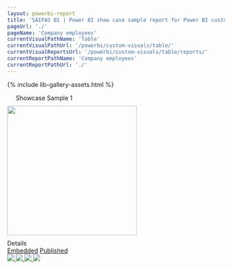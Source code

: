 ```yaml
---
layout: powerbi-report
title: 'SAIFAS BI | Power BI show case sample report for Power BI custom visual - SAIFAS Table'
pageUrl: './'
pageName: 'Company employees'
currentVisualPathName: 'Table'
currentVisualPathUrl: '/powerbi/custom-visuals/table/'
currentVisualReportsUrl: '/powerbi/custom-visuals/table/reports/'
currentReportPathName: 'Company employees'
currentReportPathUrl: './'
---
```

{% include lib-gallery-assets.html %}

<div class="headline" style="justify-content: flex-start; padding-left: 20px;">Showcase Sample 1</div>
  <div class='columns-container'>
    <div class='left-column'>
      <img src="/assets/graphics/images/content/saifas-bi-powerbi-custom-visuals/saifas-bi-pbi-cv-table-300px-300px.png" style="width: 300px; height: 300px; margin: 10px 0;">
      <div class='left-column__title'>Details</div>
      <a class='btn disabled' href='./embedded'>Embedded</a>
      <a class='btn' href='./published'>Published</a>
    </div>
    <div class='right-column'>
    <div id="lightgallery">
      <a href="/assets/graphics/images/content/empty/empty-showcase-sample-report/empty-image-500px-400px.jpg">
          <img src="/assets/graphics/images/content/empty/empty-showcase-sample-report/empty-image-500px-400px.jpg" />
      </a>
      <a href="/assets/graphics/images/content/empty/empty-showcase-sample-report/empty-image-500px-400px.jpg">
          <img src="/assets/graphics/images/content/empty/empty-showcase-sample-report/empty-image-500px-400px.jpg" />
      </a>
      <a href="/assets/graphics/images/content/empty/empty-showcase-sample-report/empty-image-500px-400px.jpg">
          <img src="/assets/graphics/images/content/empty/empty-showcase-sample-report/empty-image-500px-400px.jpg" />
      </a>
      <a href="/assets/graphics/images/content/empty/empty-showcase-sample-report/empty-image-500px-400px.jpg">
          <img src="/assets/graphics/images/content/empty/empty-showcase-sample-report/empty-image-500px-400px.jpg" />
      </a>
    </div>
  </div>
</div>
